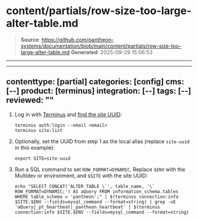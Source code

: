 # content/partials/row-size-too-large-alter-table.md

> **Source**: https://github.com/pantheon-systems/documentation/blob/main/content/partials/row-size-too-large-alter-table.md
> **Generated**: 2025-09-29 15:06:53

---

---
contenttype: [partial]
categories: [config]
cms: [--]
product: [terminus]
integration: [--]
tags: [--]
reviewed: ""
---

1. Log in with [Terminus](/terminus) and [find the site UUID](/terminus/commands/site-list):

   ```shell{promptUser: user}
   terminus auth:login --email <email>
   terminus site:list
   ```

1. Optionally, set the UUID from step 1 as the local alias (replace `site-uuid` in this example):

   ```shell{promptUser: user}
   export SITE=site-uuid
   ```

1. Run a SQL command to set `ROW_FORMAT=DYNAMIC`. Replace `$ENV` with the Multidev or environment, and `$SITE` with the site UUID:

   ```shell{promptUser: user}
   echo "SELECT CONCAT('ALTER TABLE \`', table_name, '\` ROW_FORMAT=DYNAMIC;') AS aQuery FROM information_schema.tables WHERE table_schema = 'pantheon';" | $(terminus connection:info $SITE.$ENV --fields=mysql_command --format=string) | grep -vE 'aQuery|_pt_heartbeat|_pantheon_heartbeat' | $(terminus connection:info $SITE.$ENV --fields=mysql_command --format=string)
   ```

